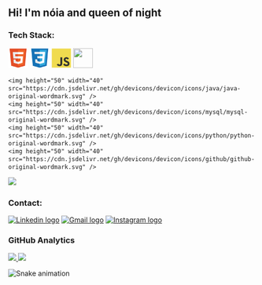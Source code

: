 ## Hi! I'm nóia and queen of night

###  Tech Stack:

<div>
    <img alt="HTML5 icon" height="40" width="40" src="https://raw.githubusercontent.com/devicons/devicon/master/icons/html5/html5-original.svg" />
    <img alt="CSS3 icon" height="40" width="40" src="https://raw.githubusercontent.com/devicons/devicon/master/icons/css3/css3-original.svg" />
    <img alt="JavaScript icon" height="40" width="40" src="https://raw.githubusercontent.com/devicons/devicon/master/icons/javascript/javascript-original.svg" />
    <img height="40" width="40" src="https://cdn.jsdelivr.net/gh/devicons/devicon/icons/nodejs/nodejs-original-wordmark.svg" />
    
    <img height="50" width="40" src="https://cdn.jsdelivr.net/gh/devicons/devicon/icons/java/java-original-wordmark.svg" />
    <img height="50" width="40" src="https://cdn.jsdelivr.net/gh/devicons/devicon/icons/mysql/mysql-original-wordmark.svg" />
    <img height="50" width="40" src="https://cdn.jsdelivr.net/gh/devicons/devicon/icons/python/python-original-wordmark.svg" />
    <img height="50" width="40" src="https://cdn.jsdelivr.net/gh/devicons/devicon/icons/github/github-original-wordmark.svg" />

</div>

<img src="https://thumbs.gfycat.com/DimwittedWhirlwindJohndory-max-1mb.gif" />

### Contact:

<div>
    <a href="/https://www.linkedin.com/in/will-gustavo-dantas-adolpho-54532922b/" target="_blank"><img alt ="Linkedin logo" src="https://img.shields.io/badge/LinkedIn-0077B5?style=for-the-badge&logo=linkedin&logoColor=white%22/%3E"></a>
    <a href="mailto:willgustavodantasadolpho@gmail.com" target="_blank"><img alt ="Gmail logo" src="https://img.shields.io/badge/Gmail-D14836?style=for-the-badge&logo=gmail&logoColor=white%22/%3E"></a>
    <a href="h" target="_blank"><img alt ="Instagram logo" src="https://img.shields.io/badge/Instagram-E4405F?style=for-the-badge&logo=instagram&logoColor=white%22/%3E"></a>
</div>

### GitHub Analytics

<div>
    <a href="https://github.com/willgustavo1234">
       <img height="180em" src="https://github-readme-stats.vercel.app/api?username=EwertonLima2002&show_icons=true&theme=cobalt">
       <img height="180em" src="https://github-readme-stats.vercel.app/api/top-langs/?username=EwertonLima2002&theme=cobalt&layout=compact&langs_count=8%22/%3E">
    </a>
</div>

![Snake animation](https://github.com/EwertonLima2002/EwertonLima2002/blob/output/github-contribution-grid-snake.svg)
